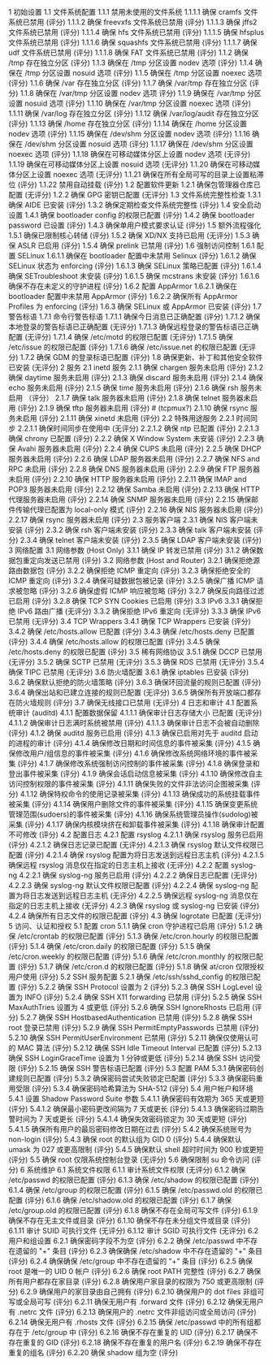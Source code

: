 1 初始设置
1.1 文件系统配置
1.1.1 禁用未使用的文件系统
1.1.1.1 确保 cramfs 文件系统已禁用 (评分)
1.1.1.2 确保 freevxfs 文件系统已禁用 (评分)
1.1.1.3 确保 jffs2 文件系统已禁用 (评分)
1.1.1.4 确保 hfs 文件系统已禁用 (评分)
1.1.1.5 确保 hfsplus 文件系统已禁用 (评分)
1.1.1.6 确保 squashfs 文件系统已禁用 (评分)
1.1.1.7 确保 udf 文件系统已禁用 (评分)
1.1.1.8 确保 FAT 文件系统已禁用 (评分)
1.1.2 确保 /tmp 存在独立分区 (评分)
1.1.3 确保在 /tmp 分区设置 nodev 选项 (评分)
1.1.4 确保在 /tmp 分区设置 nosuid 选项 (评分)
1.1.5 确保在 /tmp 分区设置 noexec 选项 (评分)
1.1.6 确保 /var 存在独立分区 (评分)
1.1.7 确保 /var/tmp 存在独立分区 (评分)
1.1.8 确保在 /var/tmp 分区设置 nodev 选项 评分)
1.1.9 确保在 /var/tmp 分区设置 nosuid 选项 (评分)
1.1.10 确保在 /var/tmp 分区设置 noexec 选项 (评分)
1.1.11 确保 /var/log 存在独立分区 (评分)
1.1.12 确保 /var/log/audit 存在独立分区 (评分)
1.1.13 确保 /home 存在独立分区 (评分)
1.1.14 确保在 /home 分区设置 nodev 选项 (评分)
1.1.15 确保在 /dev/shm 分区设置 nodev 选项 (评分)
1.1.16 确保在 /dev/shm 分区设置 nosuid 选项 (评分)
1.1.17 确保在 /dev/shm 分区设置 noexec 选项 (评分)
1.1.18 确保在可移动媒体分区上设置 nodev 选项 (无评分)
1.1.19 确保在可移动媒体分区上设置 nosuid 选项 (无评分)
1.1.20 确保在可移动媒体分区上设置 noexec 选项 (无评分)
1.1.21 确保在所有全局可写的目录上设置粘滞位 (评分)
1.1.22 禁用自动挂载 (评分)
1.2 配置软件更新
1.2.1 确保包管理器仓库已配置 (无评分)
1.2.2 确保 GPG 密钥已配置 (无评分)
1.3 文件系统完整性检查
1.3.1 确保 AIDE 已安装 (评分)
1.3.2 确保定期检查文件系统完整性 (评分)
1.4 安全启动设置
1.4.1 确保 bootloader config 的权限已配置 (评分)
1.4.2 确保 bootloader password 已设置 (评分)
1.4.3 确保单用户模式要求认证 (评分)
1.5 额外流程强化
1.5.1 确保已限制核心转储 (评分)
1.5.2 确保 XD/NX 支持已启用 (无评分)
1.5.3 确保 ASLR 已启用 (评分)
1.5.4 确保 prelink 已禁用 (评分)
1.6 强制访问控制
1.6.1 配置 SELinux
1.6.1.1 确保在 bootloader 配置中未禁用 Selinux (评分)
1.6.1.2 确保 SELinux 状态为 enforcing (评分)
1.6.1.3 确保 SELinux 策略已配置 (评分)
1.6.1.4 确保 SETroubleshoot 未安装 (评分)
1.6.1.5 确保 mcstrans 未安装 (评分)
1.6.1.6 确保不存在未定义的守护进程 (评分)
1.6.2 配置 AppArmor
1.6.2.1 确保在 bootloader 配置中未禁用 AppArmor (评分)
1.6.2.2 确保所有 AppArmor Profiles 为 enforcing (评分)
1.6.3 确保 SELinux 或 AppArmor 已安装 (评分)
1.7 警告标语
1.7.1 命令行警告标语
1.7.1.1 确保今日消息已正确配置 (评分)
1.7.1.2 确保本地登录的警告标语已正确配置 (无评分)
1.7.1.3 确保远程登录的警告标语已正确配置 (无评分)
1.7.1.4 确保 /etc/motd 的权限已配置 (无评分)
1.7.1.5 确保 /etc/issue 的权限已配置 (评分)
1.7.1.6 确保 /etc/issue.net 的权限已配置 (无评分)
1.7.2 确保 GDM 的登录标语已配置 (评分)
1.8 确保更新、补丁和其他安全软件已安装 (无评分)
2 服务
2.1 inetd 服务
2.1.1 确保 chargen 服务未启用 (评分)
2.1.2 确保 daytime 服务未启用 (评分)
2.1.3 确保 discard 服务未启用 (评分)
2.1.4 确保 echo 服务未启用 (评分)
2.1.5 确保 time 服务未启用 (评分)
2.1.6 确保 rsh 服务未启用 （评分）
2.1.7 确保 talk 服务器未启用 (评分)
2.1.8 确保 telnet 服务器未启用 (评分)
2.1.9 确保 tftp 服务器未启用 (评分)		# (tcpmux?)
2.1.10 确保 rsync 服务未启用 (评分)
2.1.11 确保 xinetd 未启用 (评分)
2.2 特殊用途服务
2.2.1 时间同步
2.2.1.1 确保时间同步在使用中 (无评分)
2.2.1.2 确保 ntp 已配置 (评分)
2.2.1.3 确保 chrony 已配置 (评分)
2.2.2 确保 X Window System 未安装 (评分)
2.2.3 确保 Avahi 服务器未启用 (评分)
2.2.4 确保 CUPS 未启用 (评分)
2.2.5 确保 DHCP 服务器未启用 (评分)
2.2.6 确保 LDAP 服务器未启用 (评分)
2.2.7 确保 NFS and RPC 未启用 (评分)
2.2.8 确保 DNS 服务器未启用 (评分)
2.2.9 确保 FTP 服务器未启用 (评分)
2.2.10 确保 HTTP 服务器未启用 (评分)
2.2.11 确保 IMAP and POP3 服务器未启用 (评分)
2.2.12 确保 Samba 未启用 (评分)
2.2.13 确保 HTTP 代理服务器未启用 (评分)
2.2.14 确保 SNMP 服务器未启用 (评分)
2.2.15 确保邮件传输代理已配置为 local-only 模式 (评分)
2.2.16 确保 NIS 服务器未启用 (评分)
2.2.17 确保 rsync 服务器未启用 (评分)
2.3 服务客户端
2.3.1 确保 NIS 客户端未安装 (评分)
2.3.2 确保 rsh 客户端未安装 (评分)
2.3.3 确保 talk 客户端未安装 (评分)
2.3.4 确保 telnet 客户端未安装 (评分)
2.3.5 确保 LDAP 客户端未安装 (评分)
3 网络配置
3.1 网络参数 (Host Only)
3.1.1 确保 IP 转发已禁用 (评分)
3.1.2 确保数据包重定向发送已禁用 (评分)
3.2 网络参数 (Host and Router)
3.2.1 确保拒绝源路由数据包 (评分)
3.2.2 确保拒绝 ICMP 重定向 (评分)
3.2.3 确保拒绝安全的 ICMP 重定向 (评分)
3.2.4 确保可疑数据包被记录 (评分)
3.2.5 确保广播 ICMP 请求被忽略 (评分)
3.2.6 确保虚假 ICMP 响应被忽略 (评分)
3.2.7 确保反向路径过滤已启用 (评分)
3.2.8 确保 TCP SYN Cookies 已启用 (评分)
3.3 IPv6
3.3.1 确保拒绝 IPv6 路由广播 (无评分)
3.3.2 确保拒绝 IPv6 重定向 (无评分)
3.3.3 确保 IPv6 已禁用 (无评分)
3.4 TCP Wrappers
3.4.1 确保 TCP Wrappers 已安装 (评分)
3.4.2 确保 /etc/hosts.allow 已配置 (评分)
3.4.3 确保 /etc/hosts.deny 已配置 (评分)
3.4.4 确保 /etc/hosts.allow 的权限已配置 (评分)
3.4.5 确保 /etc/hosts.deny 的权限已配置 (评分)
3.5 稀有网络协议
3.5.1 确保 DCCP 已禁用 (无评分)
3.5.2 确保 SCTP 已禁用 (无评分)
3.5.3 确保 RDS 已禁用 (无评分)
3.5.4 确保 TIPC 已禁用 (无评分)
3.6 防火墙配置
3.6.1 确保 iptables 已安装 (评分)
3.6.2 确保默认拒绝的防火墙策略 (评分)
3.6.3 确保环回流量的规则已配置 (评分)
3.6.4 确保出站和已建立连接的规则已配置 (无评分)
3.6.5 确保所有开放端口都存在防火墙规则 (评分)
3.7 确保无线接口已禁用 (无评分)
4 日志和审计
4.1 配置系统审计 (auditd)
4.1.1 配置数据保留
4.1.1.1 确保审计日志存储大小 已配置 (无评分)
4.1.1.2 确保审计日志满时系统被禁用 (评分)
4.1.1.3 确保审计日志不会被自动删除 (评分)
4.1.2 确保 auditd 服务已启用 (评分)
4.1.3 确保已启用对先于 auditd 启动的进程的审计 (评分)
4.1.4 确保修改日期和时间信息的事件被采集 (评分)
4.1.5 确保修改用户/组信息的事件被采集 (评分)
4.1.6 确保修改系统网络环境的事件被采集 (评分)
4.1.7 确保修改系统强制访问控制的事件被采集 (评分)
4.1.8 确保登录和登出事件被采集 (评分)
4.1.9 确保会话启动信息被采集 (评分)
4.1.10 确保修改自主访问控制权限的事件被采集 (评分)
4.1.11 确保失败的文件非法访问企图被采集 (评分)
4.1.12 确保特权命令的使用记录被采集 (评分)
4.1.13 确保成功的系统挂载事件被采集 (评分)
4.1.14 确保用户删除文件的事件被采集 (评分)
4.1.15 确保变更系统管理范围(sudoers)的事件被采集 (评分)
4.1.16 确保系统管理员操作(sudolog)被采集 (评分)
4.1.17 确保内核模块挤在和卸载事件被采集 (评分)
4.1.18 确保审计配置不可修改 (评分)
4.2 配置日志
4.2.1 配置 rsyslog
4.2.1.1 确保 rsyslog 服务已启用 (评分)
4.2.1.2 确保日志记录已配置 (无评分)
4.2.1.3 确保 rsyslog 默认文件权限已配置 (评分)
4.2.1.4 确保 rsyslog 配置为将日志发送到远程日志主机 (评分)
4.2.1.5 确保远程 rsyslog 消息仅在指定的日志主机上接收 (无评分)
4.2.2 配置 syslog-ng
4.2.2.1 确保 syslog-ng 服务已启用 (评分)
4.2.2.2 确保日志已配置 (无评分)
4.2.2.3 确保 syslog-ng 默认文件权限已配置 (评分)
4.2.2.4 确保 syslog-ng 配置为将日志发送到远程日志主机 (无评分)
4.2.2.5 确保远程 syslog-ng 消息仅在指定的日志主机上接收 (无评分)
4.2.3 确保 rsyslog 或 syslog-ng 已安装 (评分)
4.2.4 确保所有日志文件的权限已配置 (评分)
4.3 确保 logrotate 已配置 (无评分)
5 访问、认证和授权
5.1 配置 cron
5.1.1 确保 cron 守护进程已启用 (评分)
5.1.2 确保 /etc/crontab 的权限已配置 (评分)
5.1.3 确保 /etc/cron.hourly 的权限已配置 (评分)
5.1.4 确保 /etc/cron.daily 的权限已配置 (评分)
5.1.5 确保 /etc/cron.weekly 的权限已配置 (评分)
5.1.6 确保 /etc/cron.monthly 的权限已配置 (评分)
5.1.7 确保 /etc/cron.d 的权限已配置 (评分)
5.1.8 确保 at/cron 仅限授权用户使用 (评分)
5.2 SSH 服务配置
5.2.1 确保 /etc/ssh/sshd_config 的权限已配置 (评分)
5.2.2 确保 SSH Protocol 设置为 2 (评分)
5.2.3 确保 SSH LogLevel 设置为 INFO (评分)
5.2.4 确保 SSH X11 forwarding 已禁用 (评分)
5.2.5 确保 SSH MaxAuthTries 设置为 4 或更低 (评分)
5.2.6 确保 SSH IgnoreRhosts 已启用 (评分)
5.2.7 确保 SSH HostbasedAuthentication 已禁用 (评分)
5.2.8 确保 SSH root 登录已禁用 (评分)
5.2.9 确保 SSH PermitEmptyPasswords 已禁用 (评分)
5.2.10 确保 SSH PermitUserEnvironment 已禁用 (评分)
5.2.11 确保仅使用认可的 MAC 算法 (评分)
5.2.12 确保 SSH Idle Timeout Interval 已配置 (评分)
5.2.13 确保 SSH LoginGraceTime 设置为 1 分钟或更低 (评分)
5.2.14 确保 SSH 访问受限 (评分)
5.2.15 确保 SSH 警告标语已配置 (评分)
5.3 配置 PAM
5.3.1 确保密码创建规则已配置 (评分)
5.3.2 确保密码尝试失败锁定已配置 (评分)
5.3.3 确保密码重用受限 (评分)
5.3.4 确保密码哈希算法为 SHA-512 (评分)
5.4 用户帐户和环境
5.4.1 设置 Shadow Password Suite 参数
5.4.1.1 确保密码有效期为 365 天或更短 (评分)
5.4.1.2 确保最小密码更改间隔为 7 天或更长 (评分)
5.4.1.3 确保密码过期告警时间为 7 天或更长 (评分)
5.4.1.4 确保失效密码锁定为 30 天或更短 (评分)
5.4.1.5 确保所有用户的最后密码修改日期在过去 (评分)
5.4.2 确保系统账号为 non-login (评分)
5.4.3 确保 root 的默认组为 GID 0 (评分)
5.4.4 确保默认 umask 为 027 或更高限制 (评分)
5.4.5 确保默认 shell 超时时间为 900 秒或更短 (评分)
5.5 确保 root 仅限系统控制台登录 (无评分)
5.6 确保限制 su 命令访问 (评分)
6 系统维护
6.1 系统文件权限
6.1.1 审计系统文件权限 (无评分)
6.1.2 确保 /etc/passwd 的权限已配置 (评分)
6.1.3 确保 /etc/shadow 的权限已配置 (评分)
6.1.4 确保 /etc/group 的权限已配置 (评分)
6.1.5 确保 /etc/passwd.old 的权限已配置 (评分)
6.1.6 确保 /etc/shadow.old 的权限已配置 (评分)
6.1.7 确保 /etc/group.old 的权限已配置 (评分)
6.1.8 确保不存在全局可写文件 (评分)
6.1.9 确保不存在无主文件或目录 (评分)
6.1.10 确保不存在未分组文件或目录 (评分)
6.1.11 审计 SUID 可执行文件 (无评分)
6.1.12 审计 SGID 可执行文件 (无评分)
6.2 用户和组设置
6.2.1 确保密码字段不为空 (评分)
6.2.2 确保 /etc/passwd 中不存在遗留的 "+" 条目 (评分)
6.2.3 确保确保 /etc/shadow 中不存在遗留的 "+" 条目 (评分)
6.2.4 确保确保 /etc/group 中不存在遗留的 "+" 条目 (评分)
6.2.5 确保 root 是唯一的 UID 0 帐户 (评分)
6.2.6 确保 root PATH 完整性 (评分)
6.2.7 确保所有用户都存在家目录 (评分)
6.2.8 确保用户家目录的权限为 750 或更高限制 (评分)
6.2.9 确保用户的家目录由自己拥有 (评分)
6.2.10 确保用户的 dot files 非组可写或全局可写 (评分)
6.2.11 确保无用户有 .forward 文件 (评分)
6.2.12 确保无用户有 .netrc 文件 (评分)
6.2.13 确保用户的 .netrc 文件非组访问或全局访问 (评分)
6.2.14 确保无用户有 .rhosts 文件 (评分)
6.2.15 确保 /etc/passwd 中的所有组都存在于 /etc/group 中 (评分)
6.2.16 确保不存在重复的 UID (评分)
6.2.17 确保不存在重复的 GID (评分)
6.2.18 确保不存在重复的用户名 (评分)
6.2.19 确保不存在重复的组名 (评分)
6.2.20 确保 shadow 组为空 (评分)
